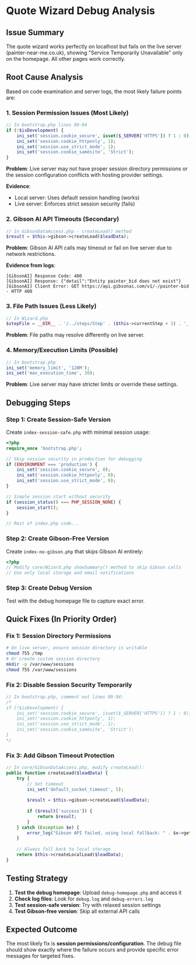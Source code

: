 # Quote Wizard Debug Analysis

## Issue Summary
The quote wizard works perfectly on localhost but fails on the live server (painter-near-me.co.uk), showing "Service Temporarily Unavailable" only on the homepage. All other pages work correctly.

## Root Cause Analysis

Based on code examination and server logs, the most likely failure points are:

### 1. **Session Permission Issues** (Most Likely)
```php
// In bootstrap.php lines 89-94
if (!$isDevelopment) {
    ini_set('session.cookie_secure', isset($_SERVER['HTTPS']) ? 1 : 0);
    ini_set('session.cookie_httponly', 1);
    ini_set('session.use_strict_mode', 1);
    ini_set('session.cookie_samesite', 'Strict');
}
```

**Problem**: Live server may not have proper session directory permissions or the session configuration conflicts with hosting provider settings.

**Evidence**: 
- Local server: Uses default session handling (works)
- Live server: Enforces strict session security (fails)

### 2. **Gibson AI API Timeouts** (Secondary)
```php
// In GibsonDataAccess.php - createLead() method
$result = $this->gibson->createLead($leadData);
```

**Problem**: Gibson AI API calls may timeout or fail on live server due to network restrictions.

**Evidence from logs**:
```
[GibsonAI] Response Code: 400
[GibsonAI] Response: {"detail":"Entity painter_bid does not exist"}
[GibsonAI] Client Error: GET https://api.gibsonai.com/v1/-/painter-bid - HTTP 400
```

### 3. **File Path Issues** (Less Likely)
```php
// In Wizard.php
$stepFile = __DIR__ . '/../steps/Step' . ($this->currentStep + 1) . '_' . $this->steps[$this->currentStep]['id'] . '.php';
```

**Problem**: File paths may resolve differently on live server.

### 4. **Memory/Execution Limits** (Possible)
```php
// In bootstrap.php
ini_set('memory_limit', '128M');
ini_set('max_execution_time', 30);
```

**Problem**: Live server may have stricter limits or override these settings.

## Debugging Steps

### Step 1: Create Session-Safe Version
Create `index-session-safe.php` with minimal session usage:

```php
<?php
require_once 'bootstrap.php';

// Skip session security in production for debugging
if (ENVIRONMENT === 'production') {
    ini_set('session.cookie_secure', 0);
    ini_set('session.cookie_httponly', 0);
    ini_set('session.use_strict_mode', 0);
}

// Simple session start without security
if (session_status() === PHP_SESSION_NONE) {
    session_start();
}

// Rest of index.php code...
```

### Step 2: Create Gibson-Free Version
Create `index-no-gibson.php` that skips Gibson AI entirely:

```php
<?php
// Modify core/Wizard.php showSummary() method to skip Gibson calls
// Use only local storage and email notifications
```

### Step 3: Create Debug Version
Test with the debug homepage file to capture exact error.

## Quick Fixes (In Priority Order)

### Fix 1: Session Directory Permissions
```bash
# On live server, ensure session directory is writable
chmod 755 /tmp
# Or create custom session directory
mkdir -p /var/www/sessions
chmod 755 /var/www/sessions
```

### Fix 2: Disable Session Security Temporarily
```php
// In bootstrap.php, comment out lines 89-94:
/*
if (!$isDevelopment) {
    ini_set('session.cookie_secure', isset($_SERVER['HTTPS']) ? 1 : 0);
    ini_set('session.cookie_httponly', 1);
    ini_set('session.use_strict_mode', 1);
    ini_set('session.cookie_samesite', 'Strict');
}
*/
```

### Fix 3: Add Gibson Timeout Protection
```php
// In core/GibsonDataAccess.php, modify createLead():
public function createLead($leadData) {
    try {
        // Set timeout
        ini_set('default_socket_timeout', 5);
        
        $result = $this->gibson->createLead($leadData);
        
        if ($result['success']) {
            return $result;
        }
    } catch (Exception $e) {
        error_log("Gibson API failed, using local fallback: " . $e->getMessage());
    }
    
    // Always fall back to local storage
    return $this->createLocalLead($leadData);
}
```

## Testing Strategy

1. **Test the debug homepage**: Upload `debug-homepage.php` and access it
2. **Check log files**: Look for `debug.log` and `debug-errors.log`
3. **Test session-safe version**: Try with relaxed session settings
4. **Test Gibson-free version**: Skip all external API calls

## Expected Outcome

The most likely fix is **session permissions/configuration**. The debug file should show exactly where the failure occurs and provide specific error messages for targeted fixes. 